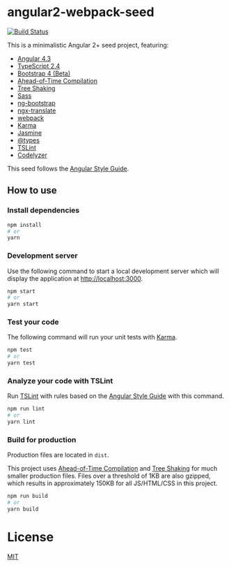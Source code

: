 # angular2-webpack-seed

[![Build Status](https://travis-ci.org/fgladisch/angular2-webpack-seed.svg?branch=master)](https://travis-ci.org/fgladisch/angular2-webpack-seed)

This is a minimalistic Angular 2+ seed project, featuring:
* [Angular 4.3](https://www.typescriptlang.org)
* [TypeScript 2.4](https://www.typescriptlang.org)
* [Bootstrap 4 (Beta)](http://v4-alpha.getbootstrap.com)
* [Ahead-of-Time Compilation](https://angular.io/guide/aot-compiler)
* [Tree Shaking](https://webpack.js.org/guides/tree-shaking)
* [Sass](http://sass-lang.com)
* [ng-bootstrap](https://github.com/ng-bootstrap/ng-bootstrap)
* [ngx-translate](https://github.com/ngx-translate)
* [webpack](https://webpack.github.io)
* [Karma](https://karma-runner.github.io)
* [Jasmine](http://jasmine.github.io)
* [@types](https://blogs.msdn.microsoft.com/typescript/2016/06/15/the-future-of-declaration-files)
* [TSLint](https://github.com/palantir/tslint)
* [Codelyzer](https://github.com/mgechev/codelyzer)

This seed follows the [Angular Style Guide](https://angular.io/docs/ts/latest/guide/style-guide.html).

## How to use

### Install dependencies

```bash
npm install
# or
yarn
```

### Development server

Use the following command to start a local development server which will display the application at [http://localhost:3000](http://localhost:3000).

```bash
npm start
# or
yarn start
```

### Test your code

The following command will run your unit tests with [Karma](https://karma-runner.github.io).

```bash
npm test
# or
yarn test
```

### Analyze your code with TSLint

Run [TSLint](https://github.com/palantir/tslint) with rules based on the [Angular Style Guide](https://angular.io/docs/ts/latest/guide/style-guide.html) with this command.

```bash
npm run lint
# or
yarn lint
```

### Build for production

Production files are located in `dist`.

This project uses [Ahead-of-Time Compilation](https://angular.io/guide/aot-compiler) and [Tree Shaking](https://webpack.js.org/guides/tree-shaking) for much smaller production files. Files over a threshold of 1KB are also gzipped, which results in approximately 150KB for all JS/HTML/CSS in this project.

```bash
npm run build
# or
yarn build
```

# License
[MIT](/LICENSE)

